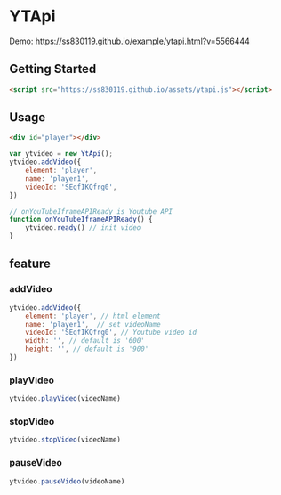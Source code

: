 # YTApi
Demo: 
<a href="https://ss830119.github.io/example/ytapi.html?v=5566444" target="_blank">https://ss830119.github.io/example/ytapi.html?v=5566444</a>

## Getting Started
```html
<script src="https://ss830119.github.io/assets/ytapi.js"></script>
```

## Usage

```html
<div id="player"></div>
```
```js
var ytvideo = new YtApi();
ytvideo.addVideo({
    element: 'player',
    name: 'player1',
    videoId: 'SEqfIKQfrg0',
})

// onYouTubeIframeAPIReady is Youtube API
function onYouTubeIframeAPIReady() {
    ytvideo.ready() // init video
}
```

## feature
### addVideo
```js
ytvideo.addVideo({
    element: 'player', // html element
    name: 'player1',  // set videoName
    videoId: 'SEqfIKQfrg0', // Youtube video id
    width: '', // default is '600'
    height: '', // default is '900'
})
```

### playVideo
```js
ytvideo.playVideo(videoName)
```

### stopVideo
```js
ytvideo.stopVideo(videoName)
```

### pauseVideo
```js
ytvideo.pauseVideo(videoName)
```